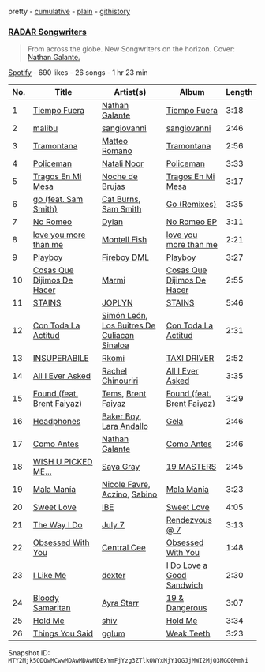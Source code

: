 pretty - [cumulative](/playlists/cumulative/37i9dQZF1DX2TlTLxcIo6J.md) - [plain](/playlists/plain/37i9dQZF1DX2TlTLxcIo6J) - [githistory](https://github.githistory.xyz/mackorone/spotify-playlist-archive/blob/main/playlists/plain/37i9dQZF1DX2TlTLxcIo6J)

### [RADAR Songwriters](https://open.spotify.com/playlist/37i9dQZF1DX2TlTLxcIo6J)

> From across the globe\. New Songwriters on the horizon\. Cover: <a href="https://artists.spotify.com/songwriter/7m03aDw5dqfBpheQEDSYGp"> Nathan Galante.</a>

[Spotify](https://open.spotify.com/user/spotify) - 690 likes - 26 songs - 1 hr 23 min

| No. | Title | Artist(s) | Album | Length |
|---|---|---|---|---|
| 1 | [Tiempo Fuera](https://open.spotify.com/track/01gAbqtPWVRLzHKZjqbtwM) | [Nathan Galante](https://open.spotify.com/artist/0mYDDBNR5KCRC68CkmeOJB) | [Tiempo Fuera](https://open.spotify.com/album/3ofYz6uyOpKbp8DHnCefh3) | 3:18 |
| 2 | [malibu](https://open.spotify.com/track/4p0o4pBoJPxYMXKhYbRzzw) | [sangiovanni](https://open.spotify.com/artist/7dL0nOHwnSAsNAwpkPSGWP) | [sangiovanni](https://open.spotify.com/album/4glIx4caTnxFFuRP5tUFaz) | 2:46 |
| 3 | [Tramontana](https://open.spotify.com/track/5fv7PpVdqsRttMlSD2OD1g) | [Matteo Romano](https://open.spotify.com/artist/5Imsy0ZXNi7uWLJpP5dZ8b) | [Tramontana](https://open.spotify.com/album/3XcRaeOe3P3s2Z1AZLFFZW) | 2:56 |
| 4 | [Policeman](https://open.spotify.com/track/26RmJET3Qbk9hMJWG89lVs) | [Natali Noor](https://open.spotify.com/artist/4pbDqb4qTvdtUTeJViSQ0k) | [Policeman](https://open.spotify.com/album/1wK2qJAZACswet6W4Id2ft) | 3:33 |
| 5 | [Tragos En Mi Mesa](https://open.spotify.com/track/4642EXxwNH8Z3WamZeoD2X) | [Noche de Brujas](https://open.spotify.com/artist/1bwsprbGyKx2vBbPAwVebl) | [Tragos En Mi Mesa](https://open.spotify.com/album/4YXv1lZBaFinDMRgfgktjN) | 3:17 |
| 6 | [go \(feat\. Sam Smith\)](https://open.spotify.com/track/7kgNbYOyDZPzDVE89mLs1O) | [Cat Burns](https://open.spotify.com/artist/6WFDpw4u23uSpon4BHvFRn), [Sam Smith](https://open.spotify.com/artist/2wY79sveU1sp5g7SokKOiI) | [Go \(Remixes\)](https://open.spotify.com/album/1kGbwOHke3PrRnZAmlkoOu) | 3:35 |
| 7 | [No Romeo](https://open.spotify.com/track/2n4U8Qf9vkpl6rFQnXtLK5) | [Dylan](https://open.spotify.com/artist/4LOM7NzyrZvlGSYPFDsnTk) | [No Romeo EP](https://open.spotify.com/album/6dpPmjQADL8JE813YWKfQ3) | 3:11 |
| 8 | [love you more than me](https://open.spotify.com/track/3jc0jdopFsv3dYz5uo8OCr) | [Montell Fish](https://open.spotify.com/artist/5nvWOyAkfNgVLKESq4fOj2) | [love you more than me](https://open.spotify.com/album/5iA8uhhLMIfh8CUu6sJWd6) | 2:21 |
| 9 | [Playboy](https://open.spotify.com/track/1Cg51Jk6EoXBQ0KiwzWJfm) | [Fireboy DML](https://open.spotify.com/artist/75VKfyoBlkmrJFDqo1o2VY) | [Playboy](https://open.spotify.com/album/1H60asyrMtrrOlieQIPtrI) | 3:27 |
| 10 | [Cosas Que Dijimos De Hacer](https://open.spotify.com/track/4vmRgsol9d9ktaY5aoNFUf) | [Marmi](https://open.spotify.com/artist/4ckWVaYN8j0EZrNFRHmxZx) | [Cosas Que Dijimos De Hacer](https://open.spotify.com/album/5iINJtcXFVeqb4FuYl2pXH) | 2:55 |
| 11 | [STAINS](https://open.spotify.com/track/4PpDml43LDgWgpWlIxYYkT) | [JOPLYN](https://open.spotify.com/artist/32Jt1AK733JbFR82hEZ0Ih) | [STAINS](https://open.spotify.com/album/77QgUYaKPNBK58mobKp7g7) | 5:46 |
| 12 | [Con Toda La Actitud](https://open.spotify.com/track/6J6UUsCUZTDEnfsRjlx204) | [Simón León](https://open.spotify.com/artist/4mTHBSlYMRCM1c22vaQjh0), [Los Buitres De Culiacan Sinaloa](https://open.spotify.com/artist/535ap2f16rTOKTMPTkvbGB) | [Con Toda La Actitud](https://open.spotify.com/album/03GA53bmUWFhRW7j0V0wuO) | 2:31 |
| 13 | [INSUPERABILE](https://open.spotify.com/track/3nNxdeQX9iFeuosMcFEeDd) | [Rkomi](https://open.spotify.com/artist/056KMTw6IztdQjBmFfVyO3) | [TAXI DRIVER](https://open.spotify.com/album/6et3LALeDMavQqtIn2AC3Z) | 2:52 |
| 14 | [All I Ever Asked](https://open.spotify.com/track/2F9DCIJ7ZXHhNkiIlIIOkw) | [Rachel Chinouriri](https://open.spotify.com/artist/4wrzxtBZw20ufDstKyTnnP) | [All I Ever Asked](https://open.spotify.com/album/2FuT85CBZhzZ8dndFdtwXn) | 3:35 |
| 15 | [Found \(feat\. Brent Faiyaz\)](https://open.spotify.com/track/0GGfGINoVYiSFXPOjg3RHj) | [Tems](https://open.spotify.com/artist/687cZJR45JO7jhk1LHIbgq), [Brent Faiyaz](https://open.spotify.com/artist/3tlXnStJ1fFhdScmQeLpuG) | [Found \(feat\. Brent Faiyaz\)](https://open.spotify.com/album/6nuNgD841boUffjDiI8et4) | 3:29 |
| 16 | [Headphones](https://open.spotify.com/track/04B64zIf89qyXyEoxFS3pH) | [Baker Boy](https://open.spotify.com/artist/6Qpa8xhGsGitz4WBf4BkpK), [Lara Andallo](https://open.spotify.com/artist/2vUHihKugU0Ml0VZVgzivx) | [Gela](https://open.spotify.com/album/6U4EyQWAc1wCohtIV3wBqz) | 2:46 |
| 17 | [Como Antes](https://open.spotify.com/track/1dyDEkhjJ0T3Qmbio4LpqX) | [Nathan Galante](https://open.spotify.com/artist/0mYDDBNR5KCRC68CkmeOJB) | [Como Antes](https://open.spotify.com/album/4dXvaYgS1eGbZCMa41lSrr) | 2:46 |
| 18 | [WISH U PICKED ME…](https://open.spotify.com/track/1jL1WlEx5i1mLxrNpYxN8Y) | [Saya Gray](https://open.spotify.com/artist/4EnymklUyqZwvmHQGlRssl) | [19 MASTERS](https://open.spotify.com/album/71XSXeqU8507mW0raHyeUN) | 2:45 |
| 19 | [Mala Manía](https://open.spotify.com/track/3pik0x3rCS47RC649NRAq5) | [Nicole Favre](https://open.spotify.com/artist/6CxqJ4K3JEBR1fz2lQJNN1), [Aczino](https://open.spotify.com/artist/4r1ZDYKzPt3iIjuq8LbT6X), [Sabino](https://open.spotify.com/artist/0zgFL90nGTrH2iOMD8Vysy) | [Mala Manía](https://open.spotify.com/album/4eZbwhYczFU1dPCnnAmqSs) | 3:23 |
| 20 | [Sweet Love](https://open.spotify.com/track/0oGi9ZMVLf00i8K9qJIVkY) | [IBE](https://open.spotify.com/artist/3azm1qf9DUaUiYfWpPRjUT) | [Sweet Love](https://open.spotify.com/album/1ktETQfJTMuoyH0oq4xXrz) | 4:05 |
| 21 | [The Way I Do](https://open.spotify.com/track/4apnPdCj3uDuqMjGpqQcuc) | [July 7](https://open.spotify.com/artist/51kPCmCJ7rXClxKDc2r4RA) | [Rendezvous @ 7](https://open.spotify.com/album/783S0ZXyJ63o5txGFV5ej0) | 3:13 |
| 22 | [Obsessed With You](https://open.spotify.com/track/4PYfFHKfjYz6dwAtZhBy1z) | [Central Cee](https://open.spotify.com/artist/5H4yInM5zmHqpKIoMNAx4r) | [Obsessed With You](https://open.spotify.com/album/1gXyOc0Unev5AqD9X248v9) | 1:48 |
| 23 | [I Like Me](https://open.spotify.com/track/1Z8d3f6vuedyPzrfPuA5Yl) | [dexter](https://open.spotify.com/artist/3bAdh9KH0kxlwrfz7Uh5Aa) | [I Do Love a Good Sandwich](https://open.spotify.com/album/2mYyy4WDJ0wegNinX4I3i8) | 2:30 |
| 24 | [Bloody Samaritan](https://open.spotify.com/track/1OoPhcM78evXIxjmSzCnmf) | [Ayra Starr](https://open.spotify.com/artist/3ZpEKRjHaHANcpk10u6Ntq) | [19 & Dangerous](https://open.spotify.com/album/0AjdvP8p42lwSzmN0PpwJv) | 3:07 |
| 25 | [Hold Me](https://open.spotify.com/track/2FyKNGjjdGFY26MODQcR8s) | [shiv](https://open.spotify.com/artist/5rxxzsO9zojzg0FfWVmIv7) | [Hold Me](https://open.spotify.com/album/1lPP40l172ZtM0JK0wrfbC) | 3:34 |
| 26 | [Things You Said](https://open.spotify.com/track/6CJQts0D5UNDV1i2Q7Vdso) | [gglum](https://open.spotify.com/artist/3AYjDTXEMqJP0h1iXq8eYO) | [Weak Teeth](https://open.spotify.com/album/1vRRpWjoj8bSCOY28wGWDy) | 3:23 |

Snapshot ID: `MTY2Mjk5ODQwMCwwMDAwMDAwMDExYmFjYzg3ZTlkOWYxMjY1OGJjMWI2MjQ3MGQ0MmNi`
